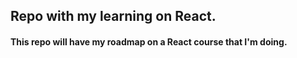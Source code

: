 ## Repo with my learning on React.

#### This repo will have my roadmap on a React course that I'm doing.
